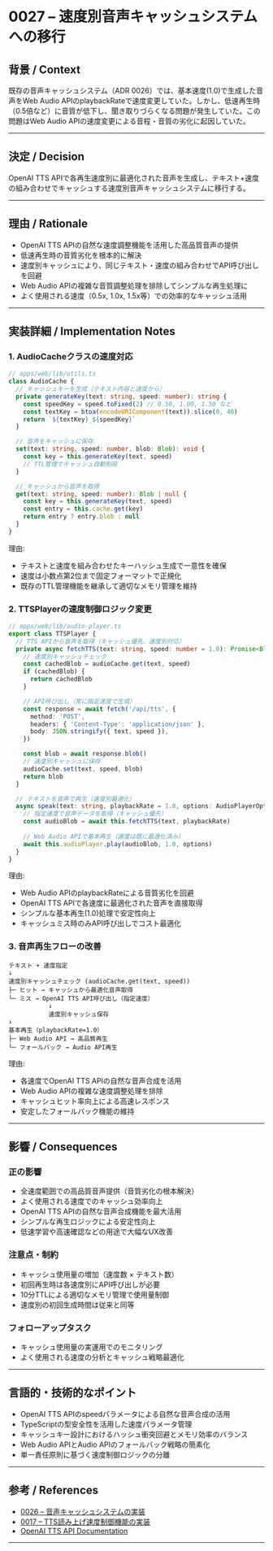 # 0027 – 速度別音声キャッシュシステムへの移行

## 背景 / Context

既存の音声キャッシュシステム（ADR 0026）では、基本速度(1.0)で生成した音声をWeb Audio APIのplaybackRateで速度変更していた。しかし、低速再生時（0.5倍など）に音質が低下し、聞き取りづらくなる問題が発生していた。この問題はWeb Audio APIの速度変更による音程・音質の劣化に起因していた。

---

## 決定 / Decision

OpenAI TTS APIで各再生速度別に最適化された音声を生成し、テキスト+速度の組み合わせでキャッシュする速度別音声キャッシュシステムに移行する。

---

## 理由 / Rationale

- OpenAI TTS APIの自然な速度調整機能を活用した高品質音声の提供
- 低速再生時の音質劣化を根本的に解決
- 速度別キャッシュにより、同じテキスト・速度の組み合わせでAPI呼び出しを回避
- Web Audio APIの複雑な音質調整処理を排除してシンプルな再生処理に
- よく使用される速度（0.5x, 1.0x, 1.5x等）での効率的なキャッシュ活用

---

## 実装詳細 / Implementation Notes

### 1. AudioCacheクラスの速度対応

```ts
// apps/web/lib/utils.ts
class AudioCache {
  // キャッシュキーを生成（テキスト内容と速度から）
  private generateKey(text: string, speed: number): string {
    const speedKey = speed.toFixed(2) // 0.50, 1.00, 1.50 など
    const textKey = btoa(encodeURIComponent(text)).slice(0, 40)
    return `${textKey}_${speedKey}`
  }

  // 音声をキャッシュに保存
  set(text: string, speed: number, blob: Blob): void {
    const key = this.generateKey(text, speed)
    // TTL管理でキャッシュ自動削除
  }

  // キャッシュから音声を取得
  get(text: string, speed: number): Blob | null {
    const key = this.generateKey(text, speed)
    const entry = this.cache.get(key)
    return entry ? entry.blob : null
  }
}
```

理由:
- テキストと速度を組み合わせたキーハッシュ生成で一意性を確保
- 速度は小数点第2位まで固定フォーマットで正規化
- 既存のTTL管理機能を継承して適切なメモリ管理を維持

### 2. TTSPlayerの速度制御ロジック変更

```ts
// apps/web/lib/audio-player.ts
export class TTSPlayer {
  // TTS APIから音声を取得（キャッシュ優先、速度別対応）
  private async fetchTTS(text: string, speed: number = 1.0): Promise<Blob> {
    // 速度別キャッシュチェック
    const cachedBlob = audioCache.get(text, speed)
    if (cachedBlob) {
      return cachedBlob
    }

    // API呼び出し（常に指定速度で生成）
    const response = await fetch('/api/tts', {
      method: 'POST',
      headers: { 'Content-Type': 'application/json' },
      body: JSON.stringify({ text, speed }),
    })

    const blob = await response.blob()
    // 速度別キャッシュに保存
    audioCache.set(text, speed, blob)
    return blob
  }

  // テキストを音声で再生（速度別最適化）
  async speak(text: string, playbackRate = 1.0, options: AudioPlayerOptions = {}): Promise<void> {
    // 指定速度で音声データを取得（キャッシュ優先）
    const audioBlob = await this.fetchTTS(text, playbackRate)
    
    // Web Audio APIで基本再生（速度は既に最適化済み）
    await this.audioPlayer.play(audioBlob, 1.0, options)
  }
}
```

理由:
- Web Audio APIのplaybackRateによる音質劣化を回避
- OpenAI TTS APIで各速度に最適化された音声を直接取得
- シンプルな基本再生(1.0)処理で安定性向上
- キャッシュミス時のみAPI呼び出しでコスト最適化

### 3. 音声再生フローの改善

```
テキスト + 速度指定
↓
速度別キャッシュチェック (audioCache.get(text, speed))
├─ ヒット → キャッシュから最適化音声取得
└─ ミス → OpenAI TTS API呼び出し（指定速度）
           ↓
           速度別キャッシュ保存
↓
基本再生（playbackRate=1.0）
├─ Web Audio API → 高品質再生
└─ フォールバック → Audio API再生
```

理由:
- 各速度でOpenAI TTS APIの自然な音声合成を活用
- Web Audio APIの複雑な速度調整処理を排除
- キャッシュヒット率向上による高速レスポンス
- 安定したフォールバック機能の維持

---

## 影響 / Consequences

### 正の影響
- 全速度範囲での高品質音声提供（音質劣化の根本解決）
- よく使用される速度でのキャッシュ効率向上
- OpenAI TTS APIの自然な音声合成機能を最大活用
- シンプルな再生ロジックによる安定性向上
- 低速学習や高速確認などの用途で大幅なUX改善

### 注意点・制約
- キャッシュ使用量の増加（速度数 × テキスト数）
- 初回再生時は各速度別にAPI呼び出しが必要
- 10分TTLによる適切なメモリ管理で使用量制御
- 速度別の初回生成時間は従来と同等

### フォローアップタスク
- キャッシュ使用量の実運用でのモニタリング
- よく使用される速度の分析とキャッシュ戦略最適化

---

## 言語的・技術的なポイント

- OpenAI TTS APIのspeedパラメータによる自然な音声合成の活用
- TypeScriptの型安全性を活用した速度パラメータ管理
- キャッシュキー設計におけるハッシュ衝突回避とメモリ効率のバランス
- Web Audio APIとAudio APIのフォールバック戦略の簡素化
- 単一責任原則に基づく速度制御ロジックの分離

---

## 参考 / References

- [0026 – 音声キャッシュシステムの実装](./0026-audio-cache-system.md)
- [0017 – TTS読み上げ速度制御機能の実装](./0017-ai-response-optimization-tts-speed-control.md) 
- [OpenAI TTS API Documentation](https://platform.openai.com/docs/guides/text-to-speech)

---